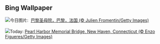 ## Bing Wallpaper
![](https://www.bing.com/th?id=OHR.ReopeningNotreDame_ZH-CN6512133762_UHD.jpg&w=1000)今日图片: &nbsp;[巴黎圣母院，巴黎，法国 (© Julien Fromentin/Getty Images)](https://www.bing.com/th?id=OHR.ReopeningNotreDame_ZH-CN6512133762_UHD.jpg)
<br><br/>
![](https://www.bing.com/th?id=OHR.NewHavenBridge_EN-US7922266620_UHD.jpg&w=1000)Today: [Pearl Harbor Memorial Bridge, New Haven, Connecticut (© Enzo Figueres/Getty Images)](https://www.bing.com/th?id=OHR.NewHavenBridge_EN-US7922266620_UHD.jpg)
<br><br/>
